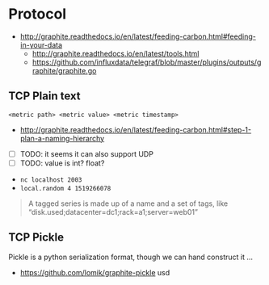 # Protocol

- http://graphite.readthedocs.io/en/latest/feeding-carbon.html#feeding-in-your-data
  - http://graphite.readthedocs.io/en/latest/tools.html
  - https://github.com/influxdata/telegraf/blob/master/plugins/outputs/graphite/graphite.go

## TCP Plain text

`<metric path> <metric value> <metric timestamp>`

- http://graphite.readthedocs.io/en/latest/feeding-carbon.html#step-1-plan-a-naming-hierarchy 
- [ ] TODO: it seems it can also support UDP
- [ ] TODO: value is int? float?
- `nc localhost 2003`
- `local.random 4 1519266078`

> A tagged series is made up of a name and a set of tags, like “disk.used;datacenter=dc1;rack=a1;server=web01”

## TCP Pickle

Pickle is a python serialization format, though we can hand construct it ...

- https://github.com/lomik/graphite-pickle usd 
